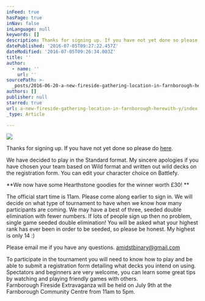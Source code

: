 ```yaml
---
inFeed: true
hasPage: true
inNav: false
inLanguage: null
keywords: []
description: Thanks for signing up. If you have not yet done so please do here.
datePublished: '2016-07-05T09:27:22.457Z'
dateModified: '2016-07-05T09:26:34.003Z'
title: ''
author:
  - name: ''
    url: ''
sourcePath: >-
  _posts/2016-06-20-a-new-fireside-gathering-location-in-farnborough-herewith-y.md
authors: []
publisher: null
starred: true
url: a-new-fireside-gathering-location-in-farnborough-herewith-y/index.html
_type: Article

---
```

![](https://the-grid-user-content.s3-us-west-2.amazonaws.com/e64a027c-5db8-4788-a2d4-c2b2a71ea95f.jpg)

Thanks for signing up. If you have not yet done so please do [here][0].

We have decided to play in the Standard format. My sincere apologies if you have chosen your team based on Wild format and written out wild decks on the registration form. You can edit your character choice on Battlefy.

**We now have some Hearthstone goodies for the winner worth £30! **

The official start time is 11am. Please come along earlier to sign in. We will decide on what type of tournament to have when we know how many participants are coming. We may have a best of three, seeded double elimination with fewer numbers. If lots of people sign up then no problem, single game seeded double elimination! You will be asked what your highest rank has ever been in order to be seeded, so please be honest. My highest is only 14 :)

Please email me if 
you have any questions. amidstbinary@gmail.com

To participate in the tournament you will need to know how to play and be able to submit a registration form detailing what decks you intend on using.   
Spectators and beginners are very welcome, you can learn some great tips by watching and playing friendly games with others.   
Farnborough Fireside Extravaganza will be held on July 9th at the Farnborough Community Centre from 11am to 5pm.

  


[0]: https://battlefy.com/amidstbinary/farnborough-fireside-extravaganza/57612c8827aeb21d0ca13915/info